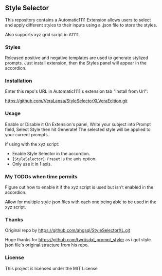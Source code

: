 ## Style Selector

This repository contains a Automatic1111 Extension allows users to select and apply different styles to their inputs using a .json file to store the styles.

Also supports xyz grid script in A1111.

### Styles

Released positive and negative templates are used to generate stylized prompts. Just install extension, then the Styles panel will appear in the accordion.

### Installation

Enter this repo's URL in Automatic1111's extension tab "Install from Url":

https://github.com/VeraLapsa/StyleSelectorXLVeraEdition.git

### Usage

Enable or Disable it On Extension's panel, Write your subject into Prompt field,
Select Style then hit Generate!
The selected style will be applied to your current prompts.

If using with the xyz script:
* Enable Style Selector in the accordion.
* ```[StyleSelector] Preset``` is the axis option.
* Only use it in 1 axis.

### My TODOs when time permits

 Figure out how to enable it if the xyz script is used but isn't enabled in the accordion.

 Allow for multiple style json files with each one being able to be used in the xyz script.
### Thanks

Original repo by https://github.com/ahgsql/StyleSelectorXL.git

Huge thanks for https://github.com/twri/sdxl_prompt_styler as i got style json file's original structure from his repo.

### License

This project is licensed under the MIT License
